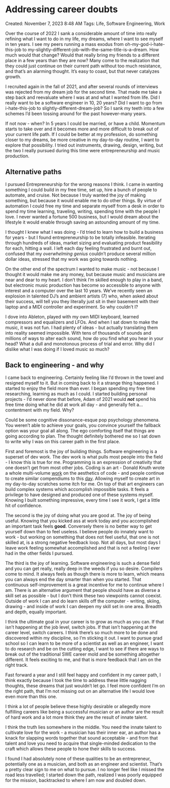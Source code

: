# Addressing career doubts

Created: November 7, 2023 8:48 AM
Tags: Life, Software Engineering, Work

Over the course of 2022 I sank a considerable amount of time into really refining what I want to do in my life, my dreams, where I want to see myself in ten years. I see my peers running a mass exodus from oh-my-god-i-hate-this-job to my-slightly-different-job-with-the-same-title-is-a-dream. How much would that change? Would that really bring my friends to a different place in a few years than they are now? Many come to the realization that they could just continue on their current path without too much resistance, and that’s an alarming thought. It’s easy to coast, but that never catalyzes growth.

I recruited again in the fall of 2021, and after several rounds of interviews was rejected from my dream job for the second time. That made me take a step back and reevaluate where I was at and what I wanted from life. Did I really want to be a software engineer in 10, 20 years? Did I want to go from i-hate-this-job to slightly-different-dream-job? So I sank my teeth into a few schemes I’d been tossing around for the past however-many years. 

If not now - when? In 5 years I could be married, or have a child. Momentum starts to take over and it becomes more and more difficult to break out of your current life path. If I could be better at my profession, do something closer to my dreams, be more creative in my day-to-day routine, I want to explore that possibility. I tried out instruments, drawing, design, writing, but the two I really pursued during this time were entrepreneurship and music production.

## Alternative paths

I pursued Entrepreneurship for the wrong reasons I think. I came in wanting something I could build in my free time, set up, hire a bunch of people to automate, and cruise. Not because I truly wanted the joy of making something, but because it would enable me to do other things. By virtue of automation I could free my time and separate myself from a desk in order to spend my time learning, traveling, writing, spending time with the people I love. I never wanted a fortune 500 business, but I would dream about the lifestyle it would enable through saving an astounding amount of my time.

I thought I knew what I was doing - I’d tried to learn how to build a business for years - but I found entrepreneurship to be totally infeasible.  Iterating through hundreds of ideas, market sizing and evaluating product feasibility for each, hitting a wall. I left each day feeling frustrated and burnt out, confused that my *overwhelming genius* couldn’t produce several million dollar ideas, stressed that my work was going towards nothing.

On the other end of the spectrum I wanted to make music - not because I thought it would make me any money, but because music and musicians are near and dear to my heart. I don’t think I’m skilled enough to play in a band, but electronic music production has become so accessible to anyone with interest and a computer over the last 10 years. We’ve recently seen an explosion in talented DJ’s and ambient artists (7) who, when asked about their success, will tell you they literally just sit in their basement with their laptop and a MIDI controller and experiment. So why couldn’t I?

I dove into Ableton, played with my own MIDI keyboard, learned compressors and equalizers and LFOs. And when I sat down to make the music, it was not fun. I had plenty of ideas - but actually translating them into reality seemed impossible. With tens of thousands of sounds and millions of ways to alter each sound, how do you find what you hear in your head? What a dull and monotonous process of trial and error. Why did I dislike what I was doing if I loved music so much?

## Back to engineering - and why

I came back to engineering. Certainly feeling like I’d thrown in the towel and resigned myself to it. But in coming back to it a strange thing happened. I started to enjoy the field more than ever. I began spending my free time researching, learning as much as I could. I started building personal projects - I’d never done that before, Adam of 2021 would ***not*** spend his free time doing what he did at work all day - and generally felt a… contentment with my field. Why?

Could be some cognitive dissonance-esque pop psychology phenomena. You weren’t able to achieve your goals, you convince yourself the fallback option was your goal all along. The ego comforting itself that things are going according to plan. The thought definitely bothered me so I sat down to write why I was on this career path in the first place.

First and foremost is the joy of building things. Software engineering is a superset of dev work. The dev work is what pulls most people into the field - I know this is true for me. Programming is an expression of creativity that one doesn’t get from most other jobs. Coding is an art - Donald Knuth wrote a whole multi-volume [work](https://www-cs-faculty.stanford.edu/~knuth/taocp.html) on the aesthetics of code - and people continue to create similar compendiums to this [day](https://www.youtube.com/watch?v=6avJHaC3C2U&themeRefresh=1). Allowing myself to create art in my day-to-day scratches some itch for me. On top of that art engineers can build complex systems which accomplish impossible tasks. It feels a privilege to have designed and produced one of these systems myself. Knowing I built something impressive, every time I see it work, I get a little hit of confidence.

The second is the joy of doing what you are good at. The joy of being useful. Knowing that you kicked ass at work today and you accomplished an important task feels ****good****. Conversely there is no better way to get yourself down than to feel useless. I believe people do innately want to work - but working on something that does not feel useful, that one is not skilled at, is a strong negative feedback loop. Not all days, but most days I leave work feeling somewhat accomplished and that is not a feeling I ever had in the other fields I pursued.

The third is the joy of learning. Software engineering is such a dense field and you can get really, really deep in the weeds if you so desire. Compilers come to mind. It always feels as though there is more to learn, which means you can always end the day smarter than when you started. That continuous self-improvement is a great incentive for me to continue where I am. There is an alternative argument that people should have as diverse a skill set as possible - but I don’t think these two viewpoints cannot coexist. Outside of work I can and do learn skills off the computer - writing, skiing, drawing - and inside of work I can deepen my skill set in one area. Breadth and depth, equally important.

I think the ultimate goal in your career is to grow as much as you can. If that isn’t happening at the job level, switch jobs. If that isn’t happening at the career level, switch careers. I think there’s so much more to be done and discovered within my discipline, so I’m sticking it out. I want to pursue grad school so I can learn to be more of a scientist as well as an engineer, I want to do research and be on the cutting edge, I want to see if there are ways to break out of the traditional SWE career mold and be something altogether different. It feels exciting to me, and that is more feedback that I am on the right track.

Fast forward a year and I still feel happy and confident in my career path, I think exactly because I took the time to address these little nagging thoughts, these dreams that just wouldn’t let go. I feel more confident I’m on the right path, that I’m not missing out on an alternative life I would love even more than this one.

I think a lot of people believe these highly desirable or allegedly more fulfilling careers like being a successful musician or an author are the result of hard work and a lot more think they are the result of innate talent.

I think the truth lies somewhere in the middle. You need the innate talent to cultivate love for the work - a musician has their inner ear, an author has a knack for slapping words together that sound acceptable - and from that talent and love you need to acquire that single-minded dedication to the craft which allows these people to hone their skills to success.

I found I had absolutely none of these qualities to be an entrepreneur, potentially one as a musician, and both as an engineer and scientist. That’s a pretty clear sign to me on what to pursue. I no longer feel like I missed the road less travelled; I started down the path, realized I was poorly equipped for the mission, backtracked to where I am now and doubled down.